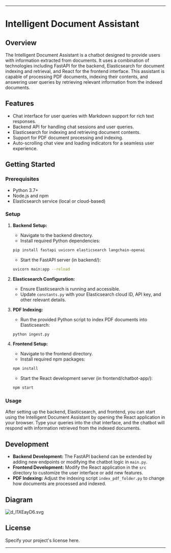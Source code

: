 
---

# Intelligent Document Assistant

## Overview

The Intelligent Document Assistant is a chatbot designed to provide users with information extracted from documents. It uses a combination of technologies including FastAPI for the backend, Elasticsearch for document indexing and retrieval, and React for the frontend interface. This assistant is capable of processing PDF documents, indexing their contents, and answering user queries by retrieving relevant information from the indexed documents.

## Features

- Chat interface for user queries with Markdown support for rich text responses.
- Backend API for handling chat sessions and user queries.
- Elasticsearch for indexing and retrieving document contents.
- Support for PDF document processing and indexing.
- Auto-scrolling chat view and loading indicators for a seamless user experience.

## Getting Started

### Prerequisites

- Python 3.7+
- Node.js and npm
- Elasticsearch service (local or cloud-based)

### Setup

1. **Backend Setup:**

    - Navigate to the backend directory.
    - Install required Python dependencies:

    ```bash
    pip install fastapi uvicorn elasticsearch langchain-openai
    ```

    - Start the FastAPI server (in backend/):

    ```bash
    uvicorn main:app --reload
    ```

2. **Elasticsearch Configuration:**

    - Ensure Elasticsearch is running and accessible.
    - Update `constants.py` with your Elasticsearch cloud ID, API key, and other relevant details.

3. **PDF Indexing:**

    - Run the provided Python script to index PDF documents into Elasticsearch:

    ```bash
    python ingest.py
    ```

4. **Frontend Setup:**

    - Navigate to the frontend directory.
    - Install required npm packages:

    ```bash
    npm install
    ```

    - Start the React development server (in frontend/chatbot-app/):

    ```bash
    npm start
    ```

### Usage

After setting up the backend, Elasticsearch, and frontend, you can start using the Intelligent Document Assistant by opening the React application in your browser. Type your queries into the chat interface, and the chatbot will respond with information retrieved from the indexed documents.

## Development

- **Backend Development:** The FastAPI backend can be extended by adding new endpoints or modifying the chatbot logic in `main.py`.
- **Frontend Development:** Modify the React application in the `src` directory to customize the user interface or add new features.
- **PDF Indexing:** Adjust the indexing script `index_pdf_folder.py` to change how documents are processed and indexed.

## Diagram

![d_I1XEayD6.svg](..%2F..%2FAppData%2FLocal%2FTemp%2Fd_I1XEayD6.svg)

## License

Specify your project's license here.

---
